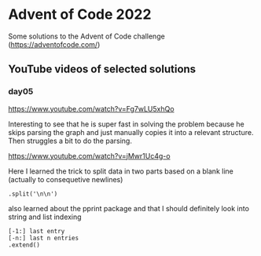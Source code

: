 # Advent of Code 2022
Some solutions to the Advent of Code challenge (https://adventofcode.com/)


## YouTube videos of selected solutions

### day05
https://www.youtube.com/watch?v=Fg7wLU5xhQo

Interesting to see that he is super fast in solving the problem
because he skips parsing the graph and just manually copies it into a
relevant structure. Then struggles a bit to do the parsing.

https://www.youtube.com/watch?v=jMwr1Uc4g-o

Here I learned the trick to split data in two parts based on
a blank line (actually to consequetive newlines)

    .split('\n\n')

also learned about the pprint package and that I should definitely
look into string and list indexing

    [-1:] last entry
    [-n:] last n entries
    .extend()
